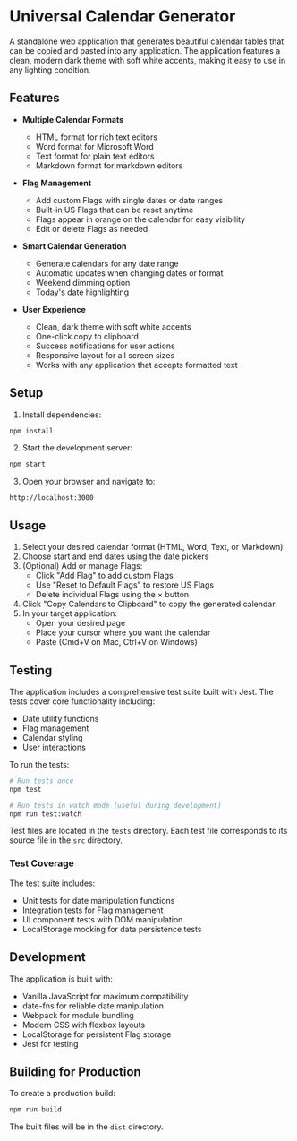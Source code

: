 # Universal Calendar Generator

A standalone web application that generates beautiful calendar tables that can be copied and pasted into any application. The application features a clean, modern dark theme with soft white accents, making it easy to use in any lighting condition.

## Features

- **Multiple Calendar Formats**
  - HTML format for rich text editors
  - Word format for Microsoft Word
  - Text format for plain text editors
  - Markdown format for markdown editors

- **Flag Management**
  - Add custom Flags with single dates or date ranges
  - Built-in US Flags that can be reset anytime
  - Flags appear in orange on the calendar for easy visibility
  - Edit or delete Flags as needed

- **Smart Calendar Generation**
  - Generate calendars for any date range
  - Automatic updates when changing dates or format
  - Weekend dimming option
  - Today's date highlighting

- **User Experience**
  - Clean, dark theme with soft white accents
  - One-click copy to clipboard
  - Success notifications for user actions
  - Responsive layout for all screen sizes
  - Works with any application that accepts formatted text

## Setup

1. Install dependencies:
```bash
npm install
```

2. Start the development server:
```bash
npm start
```

3. Open your browser and navigate to:
```
http://localhost:3000
```

## Usage

1. Select your desired calendar format (HTML, Word, Text, or Markdown)
2. Choose start and end dates using the date pickers
3. (Optional) Add or manage Flags:
   - Click "Add Flag" to add custom Flags
   - Use "Reset to Default Flags" to restore US Flags
   - Delete individual Flags using the × button
4. Click "Copy Calendars to Clipboard" to copy the generated calendar
5. In your target application:
   - Open your desired page
   - Place your cursor where you want the calendar
   - Paste (Cmd+V on Mac, Ctrl+V on Windows)

## Testing

The application includes a comprehensive test suite built with Jest. The tests cover core functionality including:

- Date utility functions
- Flag management
- Calendar styling
- User interactions

To run the tests:

```bash
# Run tests once
npm test

# Run tests in watch mode (useful during development)
npm run test:watch
```

Test files are located in the `tests` directory. Each test file corresponds to its source file in the `src` directory.

### Test Coverage

The test suite includes:
- Unit tests for date manipulation functions
- Integration tests for Flag management
- UI component tests with DOM manipulation
- LocalStorage mocking for data persistence tests

## Development

The application is built with:
- Vanilla JavaScript for maximum compatibility
- date-fns for reliable date manipulation
- Webpack for module bundling
- Modern CSS with flexbox layouts
- LocalStorage for persistent Flag storage
- Jest for testing

## Building for Production

To create a production build:
```bash
npm run build
```

The built files will be in the `dist` directory.
